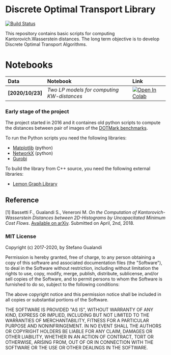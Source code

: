# Discrete Optimal Transport Library

[![Build Status](https://travis-ci.org/stegua/dotlib.svg?branch=master)](https://travis-ci.org/stegua/dotlib)

This repository contains basic scripts for computing Kantorovich.Wasserstein distances.
The long term objective is to develop Discrete Optimal Transport Algorithms.

# Notebooks

| Data | Notebook | Link |
|:-|:-|:-|
|**[2020/10/23]**|*Two LP models for computing KW-distances*|[![Open In Colab](https://colab.research.google.com/assets/colab-badge.svg)](https://colab.research.google.com/github/dotlib/.ipynb)|

### Early stage of the project
The project started in 2016 and it containes old python scripts to compute the distances 
between pair of images of the [DOTMark benchmarks](http://www.stochastik.math.uni-goettingen.de/index.php?id=215/).

To run the Python scripts you need the following libraries:

* [Matplotlib](https://matplotlib.org/) (python)
* [NetworkX](http://networkx.github.io/) (python)
* [Gurobi](http://www.gurobi.com)

To build the library from C++ source, you need the following external libraries:

* [Lemon Graph Library](http://lemon.cs.elte.hu/trac/lemon)

## Reference
[1] Bassetti F., Gualandi S., Veneroni M. *On the Computation of Kantorovich-Wasserstein Distances between 2D-Histograms by Uncapacitated Minimum Cost Flows*. [Available on arXiv](https://arxiv.org/abs/1804.00445). Submitted on April, 2nd,  2018.


### MIT License
Copyright (c) 2017-2020, by Stefano Gualandi

Permission is hereby granted, free of charge, to any person obtaining a copy
of this software and associated documentation files (the "Software"), to deal
in the Software without restriction, including without limitation the rights
to use, copy, modify, merge, publish, distribute, sublicense, and/or sell
copies of the Software, and to permit persons to whom the Software is
furnished to do so, subject to the following conditions:

The above copyright notice and this permission notice shall be included in all
copies or substantial portions of the Software.

THE SOFTWARE IS PROVIDED "AS IS", WITHOUT WARRANTY OF ANY KIND, EXPRESS OR
IMPLIED, INCLUDING BUT NOT LIMITED TO THE WARRANTIES OF MERCHANTABILITY,
FITNESS FOR A PARTICULAR PURPOSE AND NONINFRINGEMENT. IN NO EVENT SHALL THE
AUTHORS OR COPYRIGHT HOLDERS BE LIABLE FOR ANY CLAIM, DAMAGES OR OTHER
LIABILITY, WHETHER IN AN ACTION OF CONTRACT, TORT OR OTHERWISE, ARISING FROM,
OUT OF OR IN CONNECTION WITH THE SOFTWARE OR THE USE OR OTHER DEALINGS IN THE
SOFTWARE.
